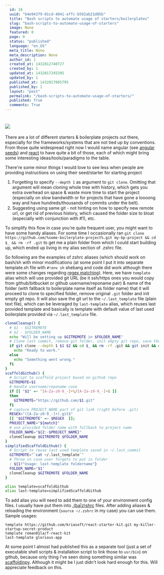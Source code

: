 ```yaml
---
  id: 16
  uuid: "b4e94379-01cd-4041-affc-b592ab21d85b"
  title: "Bash scripts to automate usage of starters/boilerplates"
  slug: "bash-scripts-to-automate-usage-of-starters"
  image: None
  featured: 0
  page: 0
  status: "published"
  language: "en_US"
  meta_title: None
  meta_description: None
  author_id: 1
  created_at: 1432012740727
  created_by: 1
  updated_at: 1432017245395
  updated_by: 1
  published_at: 1432017005795
  published_by: 1
  layout: "post"
  permalink: "/bash-scripts-to-automate-usage-of-starters/"
  published: True
  comments: True
---
```

# ![](/content/images/2015/05/scaffolding.jpg) 

There are a lot of different starters & boilerplate projects out there, especially for the frameworks/systems that are not tied up by conventions. From those quite widespread right now I would name angular (see [angular seeds](https://docs.google.com/spreadsheets/d/1r8rJy2Q5p5QORYKcye93UECwOlSgFL24c5fyF7dqhaM/pubhtml#)) and [react](https://github.com/enaqx/awesome-react#boilerplates) to have quite a bit of those, each of which might bring some interesting ideas/tools/paradigms to the table.

There're some minor things I would love to see less when people are providing instructions on using their seed/starter for starting project
1) Forgetting to specify `--depth 1` as argument to `git clone`. Omitting that argument will mean cloning whole tree with history, which gets you extra overhead on space & waste more time to start the project (especially on slow bandwidth or for projects that have gone a loooong way and have hundreds/thousands of commits under the belt).
2) Suggesting using same git - not hinting on how to specify new remote url, or get rid of previous history, which caused the folder size to bloat (especially with conjunction with #1), etc.

To simplify this flow in case you're quite frequent user, you might want to have some handy aliases. For some time I occasionally ran
`git clone https://github.com/%some-boilerplate-project%.git my-bp-project && cd $_ && rm -rf .git` to get me a plain folder from which I could start building up, which ended up living in my alias section of .zshrc file.

So following are the examples of zshrc aliases (which should work on bash/sh with minor modifications (at some point I put it into separate template.sh file with `#!env sh` shebang and code did work although there were some changes regarding [regex matching](http://stackoverflow.com/a/22539067/1976857)). Here, we have `template` alias which will use provided git URL (be it ssh/https ones you would copy from github/bitbucket or github username/reponame pair) & name of the folder (with fallback to boilerplate name itself as folder name) that it will proceed to clone to specified folder, remove original `.git` folder and init empty git repo. It will also save the git url to the `~/.last_template` file (plain text file), which can be leveraged by `last-template` alias, which reuses last provided template and basically is template with default value of last used boilerplate provided via `~/.last_template` file.
```bash
cloneCleanup() {
  # $1 - $GITREMOTE
  # $2 - $FOLDER_NAME
  echo "Will be setting up $GITREMOTE in $FOLDER_NAME"
  # Clone last commit, remove git folder, init empty git repo, save the last used template
  if git clone --depth 1 $1 $2 && cd $_ && rm -rf .git && git init && echo $1 > ~/.last_template ; then
    echo "Ready to work."
  else
    echo "Something went wrong."
  fi
}
scaffoldGithub() {
  # Script to scaffold project based on github repo
  GITREMOTE=$1
  # Handle username/reponame case
  if [[ "$1" =~ ^[A-Za-z0-9_-]+\/[A-Za-z0-9_-]+$ ]]
  then
    GITREMOTE="https://github.com/$1.git"
  fi
  # capture PROJECT_NAME part of git link (right before .git)
  REGEX="([A-Za-z0-9_-]+).git$"
  [[ "$GITREMOTE" =~ $REGEX  ]];
  PROJECT_NAME="${match}"
  # use provided folder name with fallback to project name
  FOLDER_NAME="${2:-$PROJECT_NAME}"
  cloneCleanup $GITREMOTE $FOLDER_NAME
}
simplifiedScaffoldGithub() {
  # Script to reuse last used template saved in ~/.last_commit
  GITREMOTE="`cat ~/.last_template`"
  # Throw in case user forgets to put in folder
  : ${1?"Usage: last-template foldername"}
  FOLDER_NAME="$1"
  cloneCleanup $GITREMOTE $FOLDER_NAME
}

alias template=scaffoldGithub
alias last-template=simplifiedScaffoldGithub
``` 

To add alias you will need to add them to one of your environment config files. I usually have put them into [.(ba|z)shrc](https://gist.github.com/sudodoki/b0d9e9320969aad65011) files.
After adding aliases & reloading the environment (`source ~/.zshrc` in my case) you can use them.
Sample usages:
```
template https://github.com/kriasoft/react-starter-kit.git my-killer-startup-secret-product
template roman01la/f-react-kit
last-template glorious-app
```


At some point I almost had published this as a separate tool (just a set of executable shell scripts & installation script to link those to `usr/bin`) on github, because only thing I've seen doing something similar was [scaffoldinpy](https://github.com/hex7c0/scaffoldinpy). Although it might be I just didn't look hard enough for this.
Will appreciate feedback on this.
